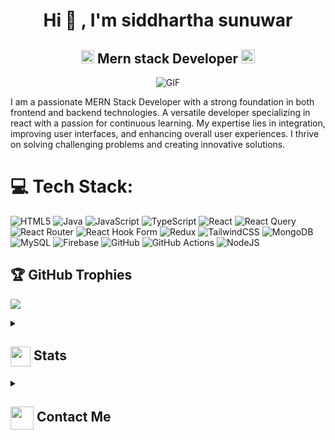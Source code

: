 <h1 align="center">Hi 👋 , I'm siddhartha sunuwar</h1>

<h2 align="center">
  <img src="https://komarev.com/ghpvc/?username=siddhartha0&color=dc143c&style=for-the-badge" alt="Profile Views" style="height:21px;">
  Mern stack Developer
  
  <a href="https://[your-portfolio-link]">
    <img src="https://img.shields.io/badge/Portfolio-543DE0?style=for-the-badge&logo=About.me&logoColor=white" alt="Portfolio" style="height:22px;">
  </a>
</h2>

<div align="center">
 <img alt="GIF" src="https://media4.giphy.com/media/11KzOet1ElBDz2/giphy.gif?cid=6c09b952ufa3xxbbm0mpuadm2zaik3wjp4m9luz2ly0lyz8d&ep=v1_internal_gif_by_id&rid=giphy.gif&ct=g" />
</div>

I am a passionate MERN Stack Developer with a strong foundation in both frontend and backend technologies. A versatile developer specializing in react with a passion for continuous learning. My expertise lies in integration, improving user interfaces, and enhancing overall user experiences. I thrive on solving challenging problems and creating innovative solutions.

# 💻 Tech Stack:
![HTML5](https://img.shields.io/badge/html5-%23E34F26.svg?style=for-the-badge&logo=html5&logoColor=white) ![Java](https://img.shields.io/badge/java-%23ED8B00.svg?style=for-the-badge&logo=openjdk&logoColor=white) ![JavaScript](https://img.shields.io/badge/javascript-%23323330.svg?style=for-the-badge&logo=javascript&logoColor=%23F7DF1E) ![TypeScript](https://img.shields.io/badge/typescript-%23007ACC.svg?style=for-the-badge&logo=typescript&logoColor=white) ![React](https://img.shields.io/badge/react-%2320232a.svg?style=for-the-badge&logo=react&logoColor=%2361DAFB) ![React Query](https://img.shields.io/badge/-React%20Query-FF4154?style=for-the-badge&logo=react%20query&logoColor=white) ![React Router](https://img.shields.io/badge/React_Router-CA4245?style=for-the-badge&logo=react-router&logoColor=white) ![React Hook Form](https://img.shields.io/badge/React%20Hook%20Form-%23EC5990.svg?style=for-the-badge&logo=reacthookform&logoColor=white) ![Redux](https://img.shields.io/badge/redux-%23593d88.svg?style=for-the-badge&logo=redux&logoColor=white) ![TailwindCSS](https://img.shields.io/badge/tailwindcss-%2338B2AC.svg?style=for-the-badge&logo=tailwind-css&logoColor=white) ![MongoDB](https://img.shields.io/badge/MongoDB-%234ea94b.svg?style=for-the-badge&logo=mongodb&logoColor=white) ![MySQL](https://img.shields.io/badge/mysql-4479A1.svg?style=for-the-badge&logo=mysql&logoColor=white) ![Firebase](https://img.shields.io/badge/firebase-a08021?style=for-the-badge&logo=firebase&logoColor=ffcd34) ![GitHub](https://img.shields.io/badge/github-%23121011.svg?style=for-the-badge&logo=github&logoColor=white) ![GitHub Actions](https://img.shields.io/badge/github%20actions-%232671E5.svg?style=for-the-badge&logo=githubactions&logoColor=white) ![NodeJS](https://img.shields.io/badge/node.js-6DA55F?style=for-the-badge&logo=node.js&logoColor=white)

## 🏆 GitHub Trophies
![](https://github-profile-trophy.vercel.app/?username=siddhartha0&theme=radical&no-frame=false&no-bg=false&margin-w=4)


<details>

  <summary><h2> <img align="center" src="https://github.com/siddhartha0/siddhartha0/blob/main/icons/stats.gif" width="32"/> Stats</h2></summary>
  <div align="center">
<div align="center">
  
  ![github-readme-stats](https://github-readme-stats.vercel.app/api?username=siddhartha0&theme=tokyonight&hide_border=false&include_all_commits=true&count_private=false)
  </div>

  <div align="center">
    
  ![github readme streak stats](https://github-readme-streak-stats.herokuapp.com/?user=siddhartha0&theme=tokyonight&hide_border=false)<br/>
  </div>
  
<div align="center">
  
![github readme stats](https://github-readme-stats.vercel.app/api/top-langs/?username=siddhartha0&theme=tokyonight&hide_border=false&include_all_commits=true&count_private=false&layout=compact)<br/>
    </div>
    <div align="center">
      ![github readme activity](https://github-readme-activity-graph.vercel.app/graph?username=siddhartha0&theme=tokyo-night)
    </div>
  </div>
</details>

<details>
  <summary><h2> <img align="center" src="https://github.com/siddhartha0/siddhartha0/blob/main/icons/Contact.gif" width="37"/> Contact Me</h2></summary>
  
[![Facebook](https://img.shields.io/badge/Facebook-%231877F2.svg?logo=Facebook&logoColor=white)](https://www.facebook.com/punk.siddhartha.90/)
  [![Instagram](https://img.shields.io/badge/Instagram-%23E4405F.svg?logo=Instagram&logoColor=white)](https://www.instagram.com/siddhartha_sunuwar0/)
  [![LinkedIn](https://img.shields.io/badge/LinkedIn-%230077B5.svg?logo=linkedin&logoColor=white)](https://www.linkedin.com/in/siddhartha-sunuwar-869624208/) 
</details>




